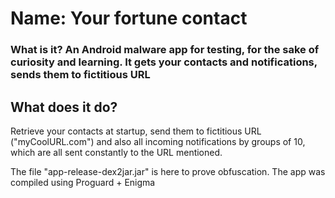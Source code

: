 # Name: Your fortune contact
### What is it? An Android malware app for testing, for the sake of curiosity and learning. It gets your contacts and notifications, sends them to fictitious URL

## What does it do?
Retrieve your contacts at startup, send them to fictitious URL ("myCoolURL.com") and also all incoming notifications by groups of 10, which are all sent constantly to the URL mentioned. 

The file "app-release-dex2jar.jar" is here to prove obfuscation. The app was compiled using Proguard + Enigma

